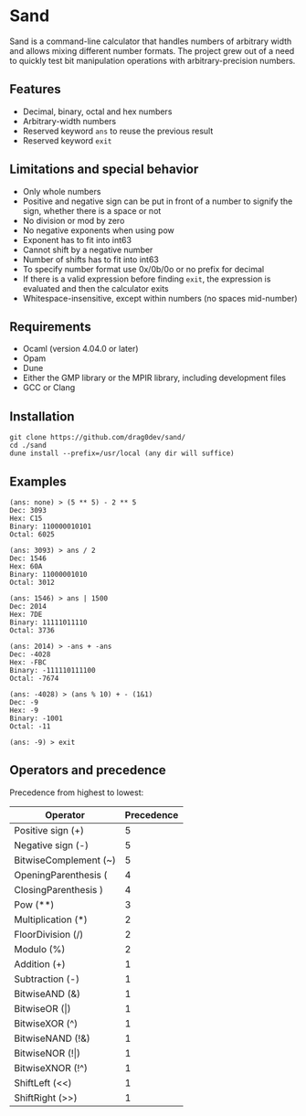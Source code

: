 # Sand
Sand is a command-line calculator that handles numbers of arbitrary width and allows mixing different number formats. The project grew out of a need to quickly test bit manipulation operations with arbitrary-precision numbers.

## Features
- Decimal, binary, octal and hex numbers
- Arbitrary-width numbers
- Reserved keyword ```ans``` to reuse the previous result
- Reserved keyword ```exit``` 

## Limitations and special behavior
- Only whole numbers
- Positive and negative sign can be put in front of a number to signify the sign, whether there is a space or not
- No division or mod by zero
- No negative exponents when using pow
- Exponent has to fit into int63
- Cannot shift by a negative number
- Number of shifts has to fit into int63
- To specify number format use 0x/0b/0o or no prefix for decimal
- If there is a valid expression before finding `exit`, the expression is evaluated and then the calculator exits
- Whitespace-insensitive, except within numbers (no spaces mid-number)


## Requirements
- Ocaml (version 4.04.0 or later)
- Opam
- Dune
- Either the GMP library or the MPIR library, including development files
- GCC or Clang

## Installation
```
git clone https://github.com/drag0dev/sand/
cd ./sand
dune install --prefix=/usr/local (any dir will suffice)
```

## Examples
```
(ans: none) > (5 ** 5) - 2 ** 5
Dec: 3093
Hex: C15
Binary: 110000010101
Octal: 6025

(ans: 3093) > ans / 2
Dec: 1546
Hex: 60A
Binary: 11000001010
Octal: 3012

(ans: 1546) > ans | 1500
Dec: 2014
Hex: 7DE
Binary: 11111011110
Octal: 3736

(ans: 2014) > -ans + -ans
Dec: -4028
Hex: -FBC
Binary: -111110111100
Octal: -7674

(ans: -4028) > (ans % 10) + - (1&1)
Dec: -9
Hex: -9
Binary: -1001
Octal: -11

(ans: -9) > exit
```

## Operators and precedence  
Precedence from highest to lowest:  

| Operator             | Precedence |
|----------------------|------------|
| Positive sign (+)    | 5          |
| Negative sign (-)    | 5          |
| BitwiseComplement (~)| 5          |
| OpeningParenthesis \(| 4          |
| ClosingParenthesis \)| 4          |
| Pow (**)             | 3          |
| Multiplication (*)   | 2          |
| FloorDivision (/)    | 2          |
| Modulo (%)           | 2          |
| Addition (+)         | 1          |
| Subtraction (-)      | 1          |
| BitwiseAND (&)       | 1          |
| BitwiseOR (\|)       | 1          |
| BitwiseXOR (^)       | 1          |
| BitwiseNAND (!&)     | 1          |
| BitwiseNOR (!\|)     | 1          |
| BitwiseXNOR  (!^)    | 1          |
| ShiftLeft (<<)       | 1          |
| ShiftRight (>>)      | 1          |